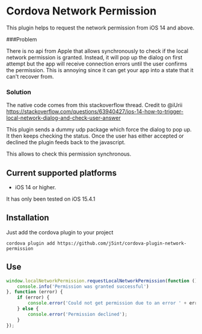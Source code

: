# Cordova Network Permission

This plugin helps to request the network permission from iOS 14 and above.

###Problem

There is no api from Apple that allows synchronously to check if the 
local network permission is granted. Instead, it will pop up the dialog on first attempt but the app
will receive connection errors until the user confirms the permission. This is annoying since it can
get your app into a state that it can't recover from. 

### Solution

The native code comes from this stackoverflow thread. Credit to @iUrii
https://stackoverflow.com/questions/63940427/ios-14-how-to-trigger-local-network-dialog-and-check-user-answer

This plugin sends a dummy udp package which force the dialog to pop up. It then keeps checking the status.
Once the user has either accepted or declined the plugin feeds back to the javascript. 

This allows to check this permission synchronous.

## Current supported platforms

- iOS 14 or higher.

It has only been tested on iOS 15.4.1

## Installation

Just add the cordova plugin to your project

`cordova plugin add https://github.com/j5int/cordova-plugin-network-permission`

## Use

```javascript
window.localNetworkPermission.requestLocalNetworkPermission(function () {
    console.info('Permission was granted successful')
}, function (error) {
    if (error) {
        console.error('Could not get permission due to an error ' + error);
    } else {
        console.error('Permission declined');
    }
});
```
